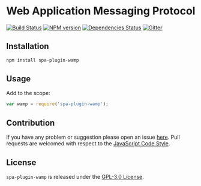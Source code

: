 Web Application Messaging Protocol
==================================

[![Build Status](https://img.shields.io/travis/spasdk/plugin-wamp.svg?style=flat-square)](https://travis-ci.org/spasdk/plugin-wamp)
[![NPM version](https://img.shields.io/npm/v/spa-plugin-wamp.svg?style=flat-square)](https://www.npmjs.com/package/spa-plugin-wamp)
[![Dependencies Status](https://img.shields.io/david/spasdk/plugin-wamp.svg?style=flat-square)](https://david-dm.org/spasdk/plugin-wamp)
[![Gitter](https://img.shields.io/badge/gitter-join%20chat-blue.svg?style=flat-square)](https://gitter.im/DarkPark/spasdk)


## Installation ##

```bash
npm install spa-plugin-wamp
```


## Usage ##

Add to the scope:

```js
var wamp = require('spa-plugin-wamp');
```


## Contribution ##

If you have any problem or suggestion please open an issue [here](https://github.com/spasdk/plugin-wamp/issues).
Pull requests are welcomed with respect to the [JavaScript Code Style](https://github.com/DarkPark/jscs).


## License ##

`spa-plugin-wamp` is released under the [GPL-3.0 License](http://opensource.org/licenses/GPL-3.0).
